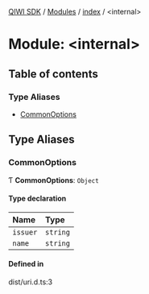 [QIWI SDK](../README.md) / [Modules](../modules.md) / [index](index.md) / <internal\>

# Module: <internal\>

## Table of contents

### Type Aliases

- [CommonOptions](index._internal_.md#commonoptions)

## Type Aliases

### CommonOptions

Ƭ **CommonOptions**: `Object`

#### Type declaration

| Name | Type |
| :------ | :------ |
| `issuer` | `string` |
| `name` | `string` |

#### Defined in

dist/uri.d.ts:3
